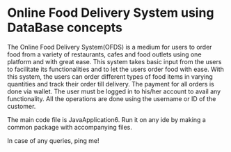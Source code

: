 # Online Food Delivery System using DataBase concepts

The Online Food Delivery System(OFDS) is a medium for users to order food from a variety of restaurants, cafes and food outlets using one platform and with great ease. This system takes basic input from the users to facilitate its functionalities and to let the users order food with ease.
With this system, the users can order different types of food items in varying quantities and track their order till delivery. The payment for all orders is done via wallet. The user must be logged in to his/her account to avail any functionality. All the operations are done using the username or ID of the customer.

The main code file is JavaApplication6.
Run it on any ide by making a common package with accompanying files.

In case of any queries, ping me!
